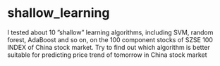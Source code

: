 # shallow_learning

I tested about 10  ”shallow” learning algorithms, including SVM, random forest, AdaBoost and so on,  on the 100 component stocks of SZSE 100 INDEX of China stock market. Try to find out which algorithm is better suitable for predicting price trend of tomorrow in China stock market
